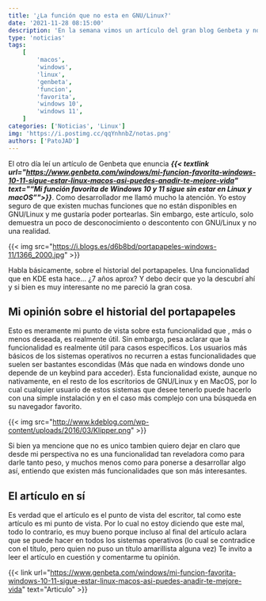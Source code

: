```yaml
---
title: '¿La función que no esta en GNU/Linux?'
date: '2021-11-28 08:15:00'
description: 'En la semana vimos un artículo del gran blog Genbeta y nos pareció correcto hacer una reflexión sobre dicha publicación.'
type: 'noticias'
tags:
    [
        'macos',
        'windows',
        'linux',
        'genbeta',
        'funcion',
        'favorita',
        'windows 10',
        'windows 11',
    ]
categories: ['Noticias', 'Linux']
img: 'https://i.postimg.cc/qqYnhnbZ/notas.png'
authors: ['PatoJAD']
---
```


El otro día leí un artículo de Genbeta que enuncia **_{{< textlink url="https://www.genbeta.com/windows/mi-funcion-favorita-windows-10-11-sigue-estar-linux-macos-asi-puedes-anadir-te-mejore-vida" text="“Mi función favorita de Windows 10 y 11 sigue sin estar en Linux y macOS”">}}_**. Como desarrollador me llamó mucho la atención. Yo estoy seguro de que existen muchas funciones que no están disponibles en GNU/Linux y me gustaría poder portearlas. Sin embargo, este artículo, solo demuestra un poco de desconocimiento o descontento con GNU/Linux y no una realidad.

{{< img src="https://i.blogs.es/d6b8bd/portapapeles-windows-11/1366_2000.jpg" >}}

Habla básicamente, sobre el historial del portapapeles. Una funcionalidad que en KDE esta hace… ¿7 años aprox? Y debo decir que yo la descubrí ahí y si bien es muy interesante no me pareció la gran cosa.

## Mi opinión sobre el historial del portapapeles

Esto es meramente mi punto de vista sobre esta funcionalidad que , más o menos deseada, es realmente útil. Sin embargo, pesa aclarar que la funcionalidad es realmente útil para casos específicos. Los usuarios más básicos de los sistemas operativos no recurren a estas funcionalidades que suelen ser bastantes escondidas (Más que nada en windows donde uno depende de un keybind para acceder). Esta funcionalidad existe, aunque no nativamente, en el resto de los escritorios de GNU/Linux y en MacOS, por lo cual cualquier usuario de estos sistemas que desee tenerlo puede hacerlo con una simple instalación y en el caso más complejo con una búsqueda en su navegador favorito.

{{< img src="http://www.kdeblog.com/wp-content/uploads/2016/03/Klipper.png" >}}

Si bien ya mencione que no es unico tambien quiero dejar en claro que desde mi perspectiva no es una funcionalidad tan reveladora como para darle tanto peso, y muchos menos como para ponerse a desarrollar algo así, entiendo que existen más funcionalidades que son más interesantes.

## El artículo en sí

Es verdad que el artículo es el punto de vista del escritor, tal como este artículo es mi punto de vista. Por lo cual no estoy diciendo que este mal, todo lo contrario, es muy bueno porque incluso al final del artículo aclara que se puede hacer en todos los sistemas operativos (lo cual se contradice con el título, pero quien no puso un título amarillista alguna vez)
Te invito a leer el artículo en cuestión y comentarme tu opinión.

{{< link url="https://www.genbeta.com/windows/mi-funcion-favorita-windows-10-11-sigue-estar-linux-macos-asi-puedes-anadir-te-mejore-vida" text="Articulo" >}}
